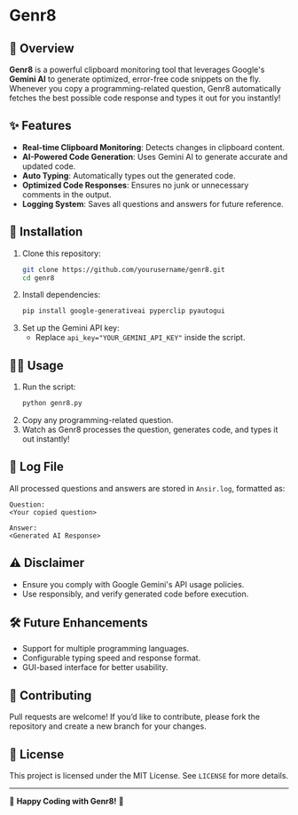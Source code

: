 # Genr8

## 🚀 Overview
**Genr8** is a powerful clipboard monitoring tool that leverages Google's **Gemini AI** to generate optimized, error-free code snippets on the fly. Whenever you copy a programming-related question, Genr8 automatically fetches the best possible code response and types it out for you instantly!

## ✨ Features
- **Real-time Clipboard Monitoring**: Detects changes in clipboard content.
- **AI-Powered Code Generation**: Uses Gemini AI to generate accurate and updated code.
- **Auto Typing**: Automatically types out the generated code.
- **Optimized Code Responses**: Ensures no junk or unnecessary comments in the output.
- **Logging System**: Saves all questions and answers for future reference.

## 🔧 Installation

1. Clone this repository:
   ```sh
   git clone https://github.com/yourusername/genr8.git
   cd genr8
   ```
2. Install dependencies:
   ```sh
   pip install google-generativeai pyperclip pyautogui
   ```
3. Set up the Gemini API key:
   - Replace `api_key="YOUR_GEMINI_API_KEY"` inside the script.

## 🏃‍♂️ Usage

1. Run the script:
   ```sh
   python genr8.py
   ```
2. Copy any programming-related question.
3. Watch as Genr8 processes the question, generates code, and types it out instantly!

## 📂 Log File
All processed questions and answers are stored in `Ansir.log`, formatted as:
```
Question:
<Your copied question>

Answer:
<Generated AI Response>
```

## ⚠️ Disclaimer
- Ensure you comply with Google Gemini's API usage policies.
- Use responsibly, and verify generated code before execution.

## 🛠 Future Enhancements
- Support for multiple programming languages.
- Configurable typing speed and response format.
- GUI-based interface for better usability.

## 🎯 Contributing
Pull requests are welcome! If you’d like to contribute, please fork the repository and create a new branch for your changes.

## 📜 License
This project is licensed under the MIT License. See `LICENSE` for more details.

---

🎉 **Happy Coding with Genr8!** 🚀
